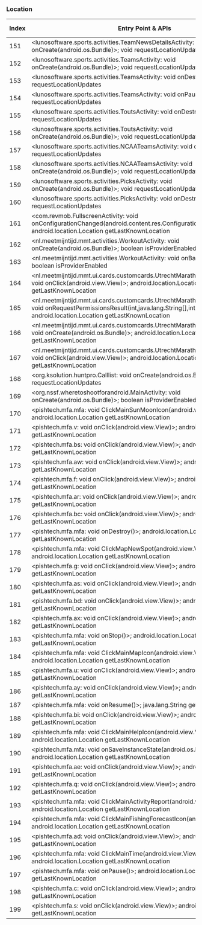 ### Location
| Index | Entry Point & APIs | Screen shot | Resource id | Label |
| ------------- | ------------- | ------------- |-------------|-------------|
| 151 | <lunosoftware.sports.activities.TeamNewsDetailsActivity: void onCreate(android.os.Bundle)>; void requestLocationUpdates | ![](D:\COSMOS\output\py\Play_win8\Sports\lunosoftware.ncaabbscores\lunosoftware.sports.activities.TeamNewsDetailsActivity.png) |  | |
| 152 | <lunosoftware.sports.activities.TeamsActivity: void onCreate(android.os.Bundle)>; void requestLocationUpdates | ![](D:\COSMOS\output\py\Play_win8\Sports\lunosoftware.nbascores\lunosoftware.sports.activities.TeamsActivity.png) |  | F |
| 153 | <lunosoftware.sports.activities.TeamsActivity: void onDestroy()>; void requestLocationUpdates | ![](D:\COSMOS\output\py\Play_win8\Sports\lunosoftware.nbascores\lunosoftware.sports.activities.TeamsActivity.png) |  | F |
| 154 | <lunosoftware.sports.activities.TeamsActivity: void onPause()>; void requestLocationUpdates | ![](D:\COSMOS\output\py\Play_win8\Sports\lunosoftware.nbascores\lunosoftware.sports.activities.TeamsActivity.png) |  | F |
| 155 | <lunosoftware.sports.activities.ToutsActivity: void onDestroy()>; void requestLocationUpdates | ![](D:\COSMOS\output\py\Play_win8\Sports\lunosoftware.ncaabbscores\lunosoftware.sports.activities.ToutsActivity.png) |  | F |
| 156 | <lunosoftware.sports.activities.ToutsActivity: void onCreate(android.os.Bundle)>; void requestLocationUpdates | ![](D:\COSMOS\output\py\Play_win8\Sports\lunosoftware.ncaabbscores\lunosoftware.sports.activities.ToutsActivity.png) |  | F |
| 157 | <lunosoftware.sports.activities.NCAATeamsActivity: void onDestroy()>; void requestLocationUpdates | ![](D:\COSMOS\output\py\Play_win8\Sports\lunosoftware.ncaabbscores\lunosoftware.sports.activities.NCAATeamsActivity.png) |  | F |
| 158 | <lunosoftware.sports.activities.NCAATeamsActivity: void onCreate(android.os.Bundle)>; void requestLocationUpdates | ![](D:\COSMOS\output\py\Play_win8\Sports\lunosoftware.ncaabbscores\lunosoftware.sports.activities.NCAATeamsActivity.png) |  | F |
| 159 | <lunosoftware.sports.activities.PicksActivity: void onCreate(android.os.Bundle)>; void requestLocationUpdates | ![](D:\COSMOS\output\py\Play_win8\Sports\lunosoftware.ncaabbscores\lunosoftware.sports.activities.PicksActivity.png) |  | |
| 160 | <lunosoftware.sports.activities.PicksActivity: void onDestroy()>; void requestLocationUpdates | ![](D:\COSMOS\output\py\Play_win8\Sports\lunosoftware.ncaabbscores\lunosoftware.sports.activities.PicksActivity.png) |  | F |
| 161 | <com.revmob.FullscreenActivity: void onConfigurationChanged(android.content.res.Configuration)>; android.location.Location getLastKnownLocation | ![](D:\COSMOS\output\py\Play_win8\Sports\michigan.app\com.revmob.FullscreenActivity.png) |  | |
| 162 | <nl.meetmijntijd.mmt.activities.WorkoutActivity: void onCreate(android.os.Bundle)>; boolean isProviderEnabled | ![](D:\COSMOS\output\py\Play_win8\Sports\nl.meetmijntijd.kansascitymarathon\nl.meetmijntijd.mmt.activities.WorkoutActivity.png) |  | |
| 163 | <nl.meetmijntijd.mmt.activities.WorkoutActivity: void onBackPressed()>; boolean isProviderEnabled | ![](D:\COSMOS\output\py\Play_win8\Sports\nl.meetmijntijd.kansascitymarathon\nl.meetmijntijd.mmt.activities.WorkoutActivity.png) |  | |
| 164 | <nl.meetmijntijd.mmt.ui.cards.customcards.UtrechtMarathon.ContactActivity$1: void onClick(android.view.View)>; android.location.Location getLastKnownLocation | ![](D:\COSMOS\output\py\Play_win8\Sports\nl.meetmijntijd.kansascitymarathon\nl.meetmijntijd.mmt.ui.cards.customcards.UtrechtMarathon.ContactActivity.png) |  | F |
| 165 | <nl.meetmijntijd.mmt.ui.cards.customcards.UtrechtMarathon.ContactActivity: void onRequestPermissionsResult(int,java.lang.String[],int[])>; android.location.Location getLastKnownLocation | ![](D:\COSMOS\output\py\Play_win8\Sports\nl.meetmijntijd.kansascitymarathon\nl.meetmijntijd.mmt.ui.cards.customcards.UtrechtMarathon.ContactActivity.png) |  | F |
| 166 | <nl.meetmijntijd.mmt.ui.cards.customcards.UtrechtMarathon.ContactActivity: void onCreate(android.os.Bundle)>; android.location.Location getLastKnownLocation | ![](D:\COSMOS\output\py\Play_win8\Sports\nl.meetmijntijd.kansascitymarathon\nl.meetmijntijd.mmt.ui.cards.customcards.UtrechtMarathon.ContactActivity.png) |  | F |
| 167 | <nl.meetmijntijd.mmt.ui.cards.customcards.UtrechtMarathon.ContactActivity$2: void onClick(android.view.View)>; android.location.Location getLastKnownLocation | ![](D:\COSMOS\output\py\Play_win8\Sports\nl.meetmijntijd.kansascitymarathon\nl.meetmijntijd.mmt.ui.cards.customcards.UtrechtMarathon.ContactActivity.png) |  | F |
| 168 | <org.ksolution.huntpro.Calllist: void onCreate(android.os.Bundle)>; void requestLocationUpdates | ![](D:\COSMOS\output\py\Play_win8\Sports\org.ksolution.huntpro\org.ksolution.huntpro.Calllist.png) |  | F |
| 169 | <org.nssf.wheretoshootforandroid.MainActivity: void onCreate(android.os.Bundle)>; boolean isProviderEnabled | ![](D:\COSMOS\output\py\Play_win8\Sports\org.nssf.wheretoshootforandroid\org.nssf.wheretoshootforandroid.MainActivity.png) |  | T |
| 170 | <pishtech.mfa.mfa: void ClickMainSunMoonIcon(android.view.View)>; android.location.Location getLastKnownLocation | ![](D:\COSMOS\output\py\Play_win8\Sports\pishtech.mfa\pishtech.mfa.mfa.png) |  | |
| 171 | <pishtech.mfa.v: void onClick(android.view.View)>; android.location.Location getLastKnownLocation | ![](D:\COSMOS\output\py\Play_win8\Sports\pishtech.mfa\pishtech.mfa.mfa.png) |  | |
| 172 | <pishtech.mfa.bs: void onClick(android.view.View)>; android.location.Location getLastKnownLocation | ![](D:\COSMOS\output\py\Play_win8\Sports\pishtech.mfa\pishtech.mfa.mfa.png) |  | |
| 173 | <pishtech.mfa.aw: void onClick(android.view.View)>; android.location.Location getLastKnownLocation | ![](D:\COSMOS\output\py\Play_win8\Sports\pishtech.mfa\pishtech.mfa.mfa.png) |  | |
| 174 | <pishtech.mfa.f: void onClick(android.view.View)>; android.location.Location getLastKnownLocation | ![](D:\COSMOS\output\py\Play_win8\Sports\pishtech.mfa\pishtech.mfa.mfa.png) |  | |
| 175 | <pishtech.mfa.ar: void onClick(android.view.View)>; android.location.Location getLastKnownLocation | ![](D:\COSMOS\output\py\Play_win8\Sports\pishtech.mfa\pishtech.mfa.mfa.png) |  | |
| 176 | <pishtech.mfa.bc: void onClick(android.view.View)>; android.location.Location getLastKnownLocation | ![](D:\COSMOS\output\py\Play_win8\Sports\pishtech.mfa\pishtech.mfa.mfa.png) |  | |
| 177 | <pishtech.mfa.mfa: void onDestroy()>; android.location.Location getLastKnownLocation | ![](D:\COSMOS\output\py\Play_win8\Sports\pishtech.mfa\pishtech.mfa.mfa.png) |  | |
| 178 | <pishtech.mfa.mfa: void ClickMapNewSpot(android.view.View)>; android.location.Location getLastKnownLocation | ![](D:\COSMOS\output\py\Play_win8\Sports\pishtech.mfa\pishtech.mfa.mfa.png) |  | |
| 179 | <pishtech.mfa.g: void onClick(android.view.View)>; android.location.Location getLastKnownLocation | ![](D:\COSMOS\output\py\Play_win8\Sports\pishtech.mfa\pishtech.mfa.mfa.png) |  | |
| 180 | <pishtech.mfa.as: void onClick(android.view.View)>; android.location.Location getLastKnownLocation | ![](D:\COSMOS\output\py\Play_win8\Sports\pishtech.mfa\pishtech.mfa.mfa.png) |  | |
| 181 | <pishtech.mfa.bd: void onClick(android.view.View)>; android.location.Location getLastKnownLocation | ![](D:\COSMOS\output\py\Play_win8\Sports\pishtech.mfa\pishtech.mfa.mfa.png) |  | |
| 182 | <pishtech.mfa.ax: void onClick(android.view.View)>; android.location.Location getLastKnownLocation | ![](D:\COSMOS\output\py\Play_win8\Sports\pishtech.mfa\pishtech.mfa.mfa.png) |  | |
| 183 | <pishtech.mfa.mfa: void onStop()>; android.location.Location getLastKnownLocation | ![](D:\COSMOS\output\py\Play_win8\Sports\pishtech.mfa\pishtech.mfa.mfa.png) |  | |
| 184 | <pishtech.mfa.mfa: void ClickMainMapIcon(android.view.View)>; android.location.Location getLastKnownLocation | ![](D:\COSMOS\output\py\Play_win8\Sports\pishtech.mfa\pishtech.mfa.mfa.png) |  | |
| 185 | <pishtech.mfa.u: void onClick(android.view.View)>; android.location.Location getLastKnownLocation | ![](D:\COSMOS\output\py\Play_win8\Sports\pishtech.mfa\pishtech.mfa.mfa.png) |  | |
| 186 | <pishtech.mfa.ay: void onClick(android.view.View)>; android.location.Location getLastKnownLocation | ![](D:\COSMOS\output\py\Play_win8\Sports\pishtech.mfa\pishtech.mfa.mfa.png) |  | |
| 187 | <pishtech.mfa.mfa: void onResume()>; java.lang.String getBestProvider | ![](D:\COSMOS\output\py\Play_win8\Sports\pishtech.mfa\pishtech.mfa.mfa.png) |  | |
| 188 | <pishtech.mfa.bi: void onClick(android.view.View)>; android.location.Location getLastKnownLocation | ![](D:\COSMOS\output\py\Play_win8\Sports\pishtech.mfa\pishtech.mfa.mfa.png) |  | |
| 189 | <pishtech.mfa.mfa: void ClickMainHelpIcon(android.view.View)>; android.location.Location getLastKnownLocation | ![](D:\COSMOS\output\py\Play_win8\Sports\pishtech.mfa\pishtech.mfa.mfa.png) |  | |
| 190 | <pishtech.mfa.mfa: void onSaveInstanceState(android.os.Bundle)>; android.location.Location getLastKnownLocation | ![](D:\COSMOS\output\py\Play_win8\Sports\pishtech.mfa\pishtech.mfa.mfa.png) |  | |
| 191 | <pishtech.mfa.ae: void onClick(android.view.View)>; android.location.Location getLastKnownLocation | ![](D:\COSMOS\output\py\Play_win8\Sports\pishtech.mfa\pishtech.mfa.mfa.png) |  | |
| 192 | <pishtech.mfa.q: void onClick(android.view.View)>; android.location.Location getLastKnownLocation | ![](D:\COSMOS\output\py\Play_win8\Sports\pishtech.mfa\pishtech.mfa.mfa.png) |  | |
| 193 | <pishtech.mfa.mfa: void ClickMainActivityReport(android.view.View)>; android.location.Location getLastKnownLocation | ![](D:\COSMOS\output\py\Play_win8\Sports\pishtech.mfa\pishtech.mfa.mfa.png) |  | |
| 194 | <pishtech.mfa.mfa: void ClickMainFishingForecastIcon(android.view.View)>; android.location.Location getLastKnownLocation | ![](D:\COSMOS\output\py\Play_win8\Sports\pishtech.mfa\pishtech.mfa.mfa.png) |  | |
| 195 | <pishtech.mfa.ad: void onClick(android.view.View)>; android.location.Location getLastKnownLocation | ![](D:\COSMOS\output\py\Play_win8\Sports\pishtech.mfa\pishtech.mfa.mfa.png) |  | |
| 196 | <pishtech.mfa.mfa: void ClickMainTime(android.view.View)>; android.location.Location getLastKnownLocation | ![](D:\COSMOS\output\py\Play_win8\Sports\pishtech.mfa\pishtech.mfa.mfa.png) |  | |
| 197 | <pishtech.mfa.mfa: void onPause()>; android.location.Location getLastKnownLocation | ![](D:\COSMOS\output\py\Play_win8\Sports\pishtech.mfa\pishtech.mfa.mfa.png) |  | |
| 198 | <pishtech.mfa.c: void onClick(android.view.View)>; android.location.Location getLastKnownLocation | ![](D:\COSMOS\output\py\Play_win8\Sports\pishtech.mfa\pishtech.mfa.mfa.png) |  | |
| 199 | <pishtech.mfa.s: void onClick(android.view.View)>; android.location.Location getLastKnownLocation | ![](D:\COSMOS\output\py\Play_win8\Sports\pishtech.mfa\pishtech.mfa.mfa.png) |  | |

